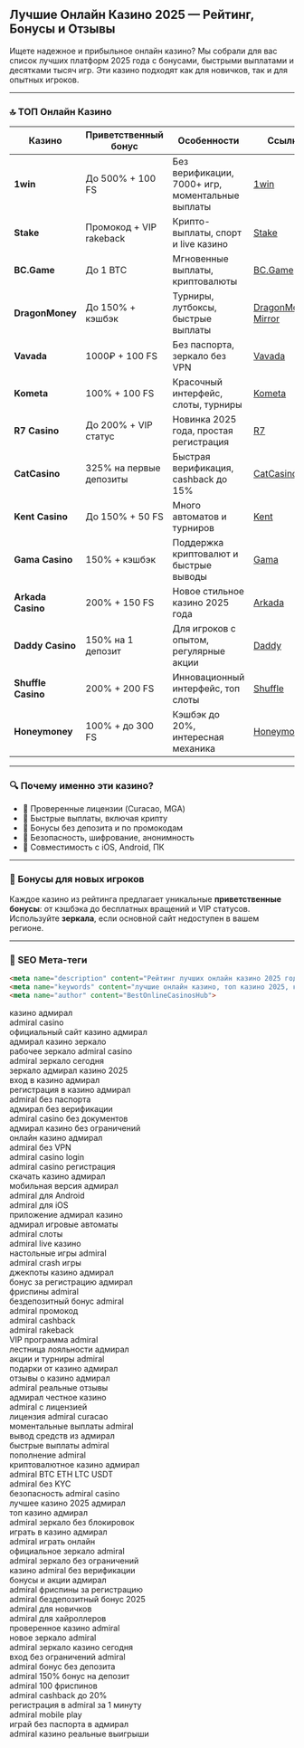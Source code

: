 ## Лучшие Онлайн Казино 2025 — Рейтинг, Бонусы и Отзывы

Ищете надежное и прибыльное онлайн казино? Мы собрали для вас список лучших платформ 2025 года с бонусами, быстрыми выплатами и десятками тысяч игр. Эти казино подходят как для новичков, так и для опытных игроков.

---

### 🔝 ТОП Онлайн Казино

| Казино             | Приветственный бонус    | Особенности                                      | Ссылка                                                                                    |
| ------------------ | ----------------------- | ------------------------------------------------ | ----------------------------------------------------------------------------------------- |
| **1win**           | До 500% + 100 FS        | Без верификации, 7000+ игр, моментальные выплаты | [1win](https://1wzyuh.com/?open=register&p=xk7f)                                          |
| **Stake**          | Промокод + VIP rakeback | Крипто-выплаты, спорт и live казино              | [Stake](https://stake.com/?c=JiMxFVsp)                                                    |
| **BC.Game**        | До 1 BTC                | Мгновенные выплаты, криптовалюты                 | [BC.Game](https://bcgame.nz/i-3a9esjz8l-n/)                                               |
| **DragonMoney**    | До 150% + кэшбэк        | Турниры, лутбоксы, быстрые выплаты               | [DragonMoney](https://drg.so/ff0b01f78), [Mirror](https://drg.so/f9003de54)               |
| **Vavada**         | 1000₽ + 100 FS          | Без паспорта, зеркало без VPN                    | [Vavada](https://gate707.com/?promo=3c934242-fecd-4cda-a44a-90abcf3b2407&target=register) |
| **Kometa**         | 100% + 100 FS           | Красочный интерфейс, слоты, турниры              | [Kometa](https://tropical-path.com/s7d8a1999)                                             |
| **R7 Casino**      | До 200% + VIP статус    | Новинка 2025 года, простая регистрация           | [R7](https://aristocratic-hall.com/s7f064747)                                             |
| **CatCasino**      | 325% на первые депозиты | Быстрая верификация, cashback до 15%             | [CatCasino](https://catchthecatthree.com/s74cd5c49)                                       |
| **Kent Casino**    | До 150% + 50 FS         | Много автоматов и турниров                       | [Kent](https://pamuatinat.xyz/s9e2edfac)                                                  |
| **Gama Casino**    | 150% + кэшбэк           | Поддержка криптовалют и быстрые выводы           | [Gama](https://preesiader.com/s712d6f5e)                                                  |
| **Arkada Casino**  | 200% + 150 FS           | Новое стильное казино 2025 года                  | [Arkada](https://grid-cyberlane.com/s9372df9a)                                            |
| **Daddy Casino**   | 150% на 1 депозит       | Для игроков с опытом, регулярные акции           | [Daddy](https://aeruborony.com/se5595b94)                                                 |
| **Shuffle Casino** | 200% + 200 FS           | Инновационный интерфейс, топ слоты               | [Shuffle](https://shuffle888.com?r=uwPm692XQN)                                            |
| **Honeymoney**     | 100% + до 300 FS        | Кэшбэк до 20%, интересная механика               | [Honeymoney](https://honeymoneybonus.com/?ref=ODkyOTZfcmVmZXJyYWw=)                       |

---

### 🔍 Почему именно эти казино?

* 🎯 Проверенные лицензии (Curacao, MGA)
* 🚀 Быстрые выплаты, включая крипту
* 🎁 Бонусы без депозита и по промокодам
* 🔐 Безопасность, шифрование, анонимность
* 📱 Совместимость с iOS, Android, ПК

---

### 🎁 Бонусы для новых игроков

Каждое казино из рейтинга предлагает уникальные **приветственные бонусы**: от кэшбэка до бесплатных вращений и VIP статусов. Используйте **зеркала**, если основной сайт недоступен в вашем регионе.

---

### 📌 SEO Мета-теги

```html
<meta name="description" content="Рейтинг лучших онлайн казино 2025 года. Список проверенных сайтов с бонусами, отзывами и быстрыми выплатами.">
<meta name="keywords" content="лучшие онлайн казино, топ казино 2025, казино с бонусами, казино зеркало, играть в казино">
<meta name="author" content="BestOnlineCasinosHub">
```

казино адмирал  
admiral casino  
официальный сайт казино адмирал  
адмирал казино зеркало  
рабочее зеркало admiral casino  
admiral зеркало сегодня  
зеркало адмирал казино 2025  
вход в казино адмирал  
регистрация в казино адмирал  
admiral без паспорта  
адмирал без верификации  
admiral casino без документов  
адмирал казино без ограничений  
онлайн казино адмирал  
admiral без VPN  
admiral casino login  
admiral casino регистрация  
скачать казино адмирал  
мобильная версия адмирал  
admiral для Android  
admiral для iOS  
приложение адмирал казино  
адмирал игровые автоматы  
admiral слоты  
admiral live казино  
настольные игры admiral  
admiral crash игры  
джекпоты казино адмирал  
бонус за регистрацию адмирал  
фриспины admiral  
бездепозитный бонус admiral  
admiral промокод  
admiral cashback  
admiral rakeback  
VIP программа admiral  
лестница лояльности адмирал  
акции и турниры admiral  
подарки от казино адмирал  
отзывы о казино адмирал  
admiral реальные отзывы  
адмирал честное казино  
admiral с лицензией  
лицензия admiral curacao  
моментальные выплаты admiral  
вывод средств из адмирал  
быстрые выплаты admiral  
пополнение admiral  
криптовалютное казино адмирал  
admiral BTC ETH LTC USDT  
admiral без KYC  
безопасность admiral casino  
лучшее казино 2025 адмирал  
топ казино адмирал  
admiral зеркало без блокировок  
играть в казино адмирал  
admiral играть онлайн  
официальное зеркало admiral  
admiral зеркало без ограничений  
казино admiral без верификации  
бонусы и акции адмирал  
admiral фриспины за регистрацию  
admiral бездепозитный бонус 2025  
admiral для новичков  
admiral для хайроллеров  
проверенное казино admiral  
новое зеркало admiral  
admiral зеркало казино сегодня  
вход без ограничений admiral  
admiral бонус без депозита  
admiral 150% бонус на депозит  
admiral 100 фриспинов  
admiral cashback до 20%  
регистрация в admiral за 1 минуту  
admiral mobile play  
играй без паспорта в адмирал  
admiral казино реальные выигрыши  
